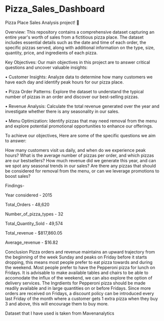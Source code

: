 # Pizza_Sales_Dashboard
Pizza Place Sales Analysis project! 🍕



Overview:
This repository contains a comprehensive dataset capturing an entire year's worth of sales from a fictitious pizza place. The dataset includes essential details such as the date and time of each order, the specific pizzas served, along with additional information on the type, size, quantity, price, and ingredients of each pizza.

Key Objectives:
Our main objectives in this project are to answer critical questions and uncover valuable insights:

• Customer Insights: Analyze data to determine how many customers we have each day and identify peak hours for our pizza place.

• Pizza Order Patterns: Explore the dataset to understand the typical number of pizzas in an order and discover our best-selling pizzas.

• Revenue Analysis: Calculate the total revenue generated over the year and investigate whether there is any seasonality in our sales.

• Menu Optimization: Identify pizzas that may need removal from the menu and explore potential promotional opportunities to enhance our offerings.


To achieve our objectives, Here are some of the specific questions we aim to answer:

How many customers visit us daily, and when do we experience peak hours?
What is the average number of pizzas per order, and which pizzas are our bestsellers?
How much revenue did we generate this year, and can we spot any seasonal trends in our sales?
Are there any pizzas that should be considered for removal from the menu, or can we leverage promotions to boost sales?

Findings-

Year considered - 2015

Total_Orders - 48,620

Number_of_pizza_types - 32

Total_Quantity_Sold - 49,574

Total_revenue - $817,860.05

Average_revenue - $16.82

Conclusion
Pizza orders and revenue maintains an upward trajectory from the beginning of the week Sunday and peaks on Friday before it starts dropping, this means most people prefer to eat pizza towards and during the weekend. Most people prefer to have the Pepperoni pizza for lunch on Fridays. It is advisable to make available tables and chairs to be able to accomodate the influx of the weekend, we can also explore the option of delivery services. The Ingrdients for Pepperoni pizza should be made readily available and in large quantities on or before Fridays. Since more orders are received on Fridays, a discount policy can be introduced every last Friday of the month where a customer gets 1 extra pizza when they buy 3 and above, this will encourage them to buy more.

Dataset that I have used is taken from Mavenanalytics
